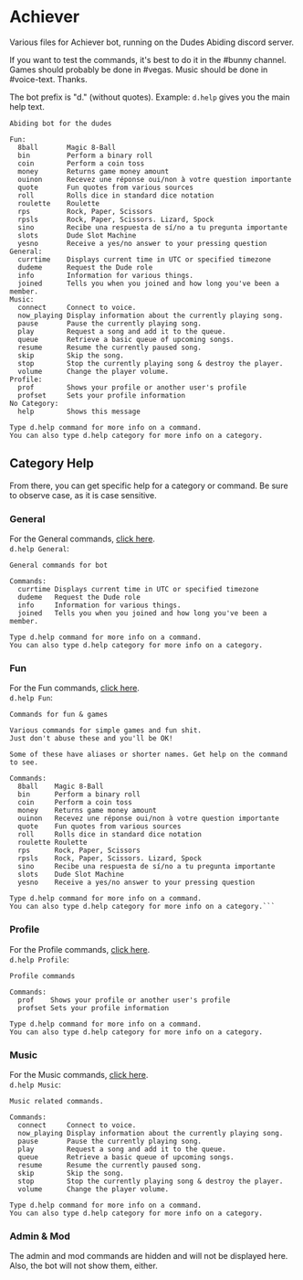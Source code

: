 # Achiever
Various files for Achiever bot, running on the Dudes Abiding discord server.

If you want to test the commands, it's best to do it in the #bunny channel. Games should probably be done in #vegas. Music should be done in #voice-text. Thanks.

The bot prefix is "d." (without quotes). Example: `d.help` gives you the main help text.
```
Abiding bot for the dudes

Fun:
  8ball       Magic 8-Ball
  bin         Perform a binary roll
  coin        Perform a coin toss
  money       Returns game money amount
  ouinon      Recevez une réponse oui/non à votre question importante
  quote       Fun quotes from various sources
  roll        Rolls dice in standard dice notation
  roulette    Roulette
  rps         Rock, Paper, Scissors
  rpsls       Rock, Paper, Scissors. Lizard, Spock
  sino        Recibe una respuesta de sí/no a tu pregunta importante
  slots       Dude Slot Machine
  yesno       Receive a yes/no answer to your pressing question
General:
  currtime    Displays current time in UTC or specified timezone
  dudeme      Request the Dude role
  info        Information for various things.
  joined      Tells you when you joined and how long you've been a member.
Music:
  connect     Connect to voice.
  now_playing Display information about the currently playing song.
  pause       Pause the currently playing song.
  play        Request a song and add it to the queue.
  queue       Retrieve a basic queue of upcoming songs.
  resume      Resume the currently paused song.
  skip        Skip the song.
  stop        Stop the currently playing song & destroy the player.
  volume      Change the player volume.
Profile:
  prof        Shows your profile or another user's profile
  profset     Sets your profile information
​No Category:
  help        Shows this message

Type d.help command for more info on a command.
You can also type d.help category for more info on a category.
```

## Category Help
From there, you can get specific help for a category or command. Be sure to observe case, as it is case sensitive.

### General
For the General commands, [click here](../master/commands_general.md).  
`d.help General`:
```
General commands for bot

Commands:
  currtime Displays current time in UTC or specified timezone
  dudeme   Request the Dude role
  info     Information for various things.
  joined   Tells you when you joined and how long you've been a member.

Type d.help command for more info on a command.
You can also type d.help category for more info on a category.
```

### Fun
For the Fun commands, [click here](../master/commands_fun.md).  
`d.help Fun`:
```
Commands for fun & games

Various commands for simple games and fun shit.
Just don't abuse these and you'll be OK!

Some of these have aliases or shorter names. Get help on the command to see.

Commands:
  8ball    Magic 8-Ball
  bin      Perform a binary roll
  coin     Perform a coin toss
  money    Returns game money amount
  ouinon   Recevez une réponse oui/non à votre question importante
  quote    Fun quotes from various sources
  roll     Rolls dice in standard dice notation
  roulette Roulette
  rps      Rock, Paper, Scissors
  rpsls    Rock, Paper, Scissors. Lizard, Spock
  sino     Recibe una respuesta de sí/no a tu pregunta importante
  slots    Dude Slot Machine
  yesno    Receive a yes/no answer to your pressing question

Type d.help command for more info on a command.
You can also type d.help category for more info on a category.```
```

### Profile
For the Profile commands, [click here](../master/commands_profile.md).  
`d.help Profile`:
```
Profile commands

Commands:
  prof    Shows your profile or another user's profile
  profset Sets your profile information

Type d.help command for more info on a command.
You can also type d.help category for more info on a category.
```

### Music
For the Music commands, [click here](../master/commands_music.md).  
`d.help Music`:
```
Music related commands.

Commands:
  connect     Connect to voice.
  now_playing Display information about the currently playing song.
  pause       Pause the currently playing song.
  play        Request a song and add it to the queue.
  queue       Retrieve a basic queue of upcoming songs.
  resume      Resume the currently paused song.
  skip        Skip the song.
  stop        Stop the currently playing song & destroy the player.
  volume      Change the player volume.

Type d.help command for more info on a command.
You can also type d.help category for more info on a category.
```

### Admin & Mod
The admin and mod commands are hidden and will not be displayed here. Also, the bot will not show them, either.

